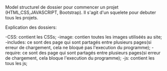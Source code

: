 Model structurel de dossier pour commencer un projet (HTML,CSS,JAVASCRIPT, Bootstrap).
Il s'agit d'un squelete pour debuter tous les projets.

Explication des dossiers:

-CSS: contient les CSSs;
-image: contien toutes les images utiliséés au site;
-includes: ce sont des page qui sont partagés entre plusieurs pages(si erreur de chargement, cela ne bloqué pas l'execution du programme);
-require: ce sont des page qui sont partagés entre plusieurs pages(si erreur de chargement, cela bloque l'execution du programme);
-js: contient les tous les js;
